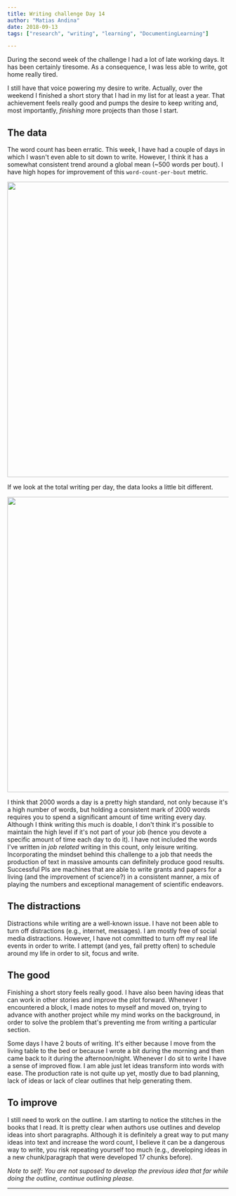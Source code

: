 ```yaml
---
title: Writing challenge Day 14
author: "Matias Andina"
date: 2018-09-13
tags: ["research", "writing", "learning", "DocumentingLearning"]

---
```



During the second week of the challenge I had a lot of late working days. It has been certainly tiresome. As a consequence, I was less able to write, got home really tired. 

I still have that voice powering my desire to write. Actually, over the weekend I finished a short story that I had in my list for at least a year. That achievement feels really good and pumps the desire to keep writing and, most importantly, *finishing* more projects than those I start.

## The data

The word count has been erratic. This week, I have had a couple of days in which I wasn't even able to sit down to write. However, I think it has a somewhat consistent trend around a global mean (~500 words per bout). I have high hopes for improvement of this `word-count-per-bout` metric. 




<img src="/post/2018-09-13-writing-challenge-day-14/index_files/figure-html/unnamed-chunk-2-1.png" width="672" />

If we look at the total writing per day, the data looks a little bit different. 

<img src="/post/2018-09-13-writing-challenge-day-14/index_files/figure-html/unnamed-chunk-3-1.png" width="672" />

I think that 2000 words a day is a pretty high standard, not only because it's a high number of words, but holding a consistent mark of 2000 words requires you to spend a significant amount of time writing every day. Although I think writing this much is doable, I don't think it's possible to maintain the high level if it's not part of your job (hence you devote a specific amount of time each day to do it). I have not included the words I've written in *job related* writing in this count, only leisure writing. Incorporating the mindset behind this challenge to a job that needs the production of text in massive amounts can definitely produce good results. Successful PIs are machines that are able to write grants and papers for a living (and the improvement of science?) in a consistent manner, a mix of playing the numbers and exceptional management of scientific endeavors.    

## The distractions

Distractions while writing are a well-known issue. I have not been able to turn off distractions (e.g., internet, messages). I am mostly free of social media distractions. However, I have not committed to turn off my real life events in order to write. I attempt (and yes, fail pretty often) to schedule around my life in order to sit, focus and write.

## The good

Finishing a short story feels really good. I have also been having ideas that can work in other stories and improve the plot forward. Whenever I encountered a block, I made notes to myself and moved on, trying to advance with another project while my mind works on the background, in order to solve the problem that's preventing me from writing a particular section.

Some days I have 2 bouts of writing. It's either because I move from the living table to the bed or because I wrote a bit during the morning and then came back to it during the afternoon/night. Whenever I do sit to write I have a sense of improved flow. I am able just let ideas transform into words with ease. The production rate is not quite up yet, mostly due to bad planning, lack of ideas or lack of clear outlines that help generating them. 

## To improve

I still need to work on the outline. I am starting to notice the stitches in the books that I read. It is pretty clear when authors use outlines and develop ideas into short paragraphs. Although it is definitely a great way to put many ideas into text and increase the word count, I believe it can be a dangerous way to write, you risk repeating yourself too much (e.g., developing ideas in a new chunk/paragraph that were developed 17 chunks before).   

*Note to self: You are not suposed to develop the previous idea that far while doing the outline, continue outlining please.*

***
